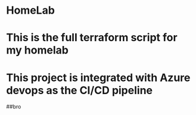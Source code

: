 # HomeLab

# This is the full terraform script for my homelab 

# This project is integrated with Azure devops as the CI/CD pipeline

##bro